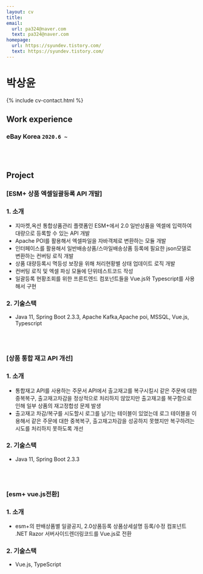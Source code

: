 ```yaml
---
layout: cv
title: 
email:
  url: pa324@naver.com
  text: pa324@naver.com
homepage:
  url: https://syundev.tistory.com/
  text: https://syundev.tistory.com/
---
```


# 박상윤

<!--
include contact information from the front matter
Supported arguments:
    - homepage: url, text
    - phone
    - email
-->

{% include cv-contact.html %}

## Work experience

### **eBay Korea** `2020.6 ~`

<br>
<br>

## Project

### [**ESM+ 상품 엑셀일괄등록 API 개발**]

### 1. 소개
- 지마켓,옥션 통합상품관리 플랫폼인 ESM+에서 2.0 일반상품을 엑셀에 입력하여 대량으로 등록할 수 있는 API 개발
- Apache POI를 활용해서 엑셀파일을 자바객체로 변환하는 모듈 개발
- 인터페이스를 활용해서 일반배송상품/스마일배송상품 등록에 필요한 json모델로 변환하는 컨버팅 로직 개발
- 상품 대량등록시 멱등성 보장을 위해 처리현황별 상태 업데이트 로직 개발
- 컨버팅 로직 및 엑셀 파싱 모듈에 단위테스트코드 작성
- 일괄등록 현황조회를 위한 프론트엔드 컴포넌트들을 Vue.js와 Typescript를 사용해서 구현

### 2. 기술스택

- Java 11, Spring Boot 2.3.3, Apache Kafka,Apache poi, MSSQL, Vue.js, Typescript


<br>
<br>

### [**상품 통합 재고 API 개선**]


### 1. 소개
  
- 통합재고 API를 사용하는 주문서 API에서 출고재고를 복구시킬시 같은 주문에 대한 중복복구, 출고재고차감을 정상적으로 처리하지 않았지만 출고재고를 복구함으로 인해 일부 상품의 재고정합성 문제 발생
- 출고재고 차감/복구를 시도할시 로그를 남기는 테이블이 있었는데 로그 테이블을 이용해서 같은 주문에 대한 중복복구, 출고재고차감을 성공하지 못했지만 복구하려는 시도를 처리하지 못하도록 개선


### 2. 기술스택

- Java 11, Spring Boot 2.3.3

<br>
<br>

### [**esm+ vue.js전환**]

### 1. 소개
- esm+의 판배상품별 일괄공지, 2.0상품등록 상품상세설명 등록/수정 컴포넌트 .NET Razor 서버사이드렌더링코드를 Vue.js로 전환

### 2. 기술스택

- Vue.js, TypeScript


<br>
<br>



<!-- ### Footer

Last updated: May 2013 -->
